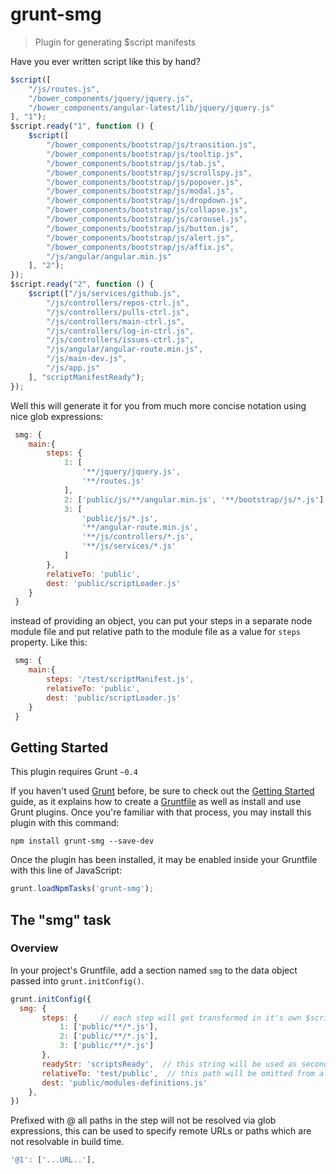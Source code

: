 # grunt-smg

> Plugin for generating $script manifests

Have you ever written script like this by hand?
```js
$script([
    "/js/routes.js",
    "/bower_components/jquery/jquery.js",
    "/bower_components/angular-latest/lib/jquery/jquery.js"
], "1");
$script.ready("1", function () {
    $script([
        "/bower_components/bootstrap/js/transition.js",
        "/bower_components/bootstrap/js/tooltip.js",
        "/bower_components/bootstrap/js/tab.js",
        "/bower_components/bootstrap/js/scrollspy.js",
        "/bower_components/bootstrap/js/popover.js",
        "/bower_components/bootstrap/js/modal.js",
        "/bower_components/bootstrap/js/dropdown.js",
        "/bower_components/bootstrap/js/collapse.js",
        "/bower_components/bootstrap/js/carousel.js",
        "/bower_components/bootstrap/js/button.js",
        "/bower_components/bootstrap/js/alert.js",
        "/bower_components/bootstrap/js/affix.js",
        "/js/angular/angular.min.js"
    ], "2");
});
$script.ready("2", function () {
    $script(["/js/services/github.js",
        "/js/controllers/repos-ctrl.js",
        "/js/controllers/pulls-ctrl.js",
        "/js/controllers/main-ctrl.js",
        "/js/controllers/log-in-ctrl.js",
        "/js/controllers/issues-ctrl.js",
        "/js/angular/angular-route.min.js",
        "/js/main-dev.js",
        "/js/app.js"
    ], "scriptManifestReady");
});
```
Well this will generate it for you from much more concise notation using nice glob expressions:
```js
 smg: {
    main:{
        steps: {
            1: [
                '**/jquery/jquery.js',
                '**/routes.js'
            ],
            2: ['public/js/**/angular.min.js', '**/bootstrap/js/*.js'],
            3: [
                'public/js/*.js',
                '**/angular-route.min.js',
                '**/js/controllers/*.js',
                '**/js/services/*.js'
            ]
        },
        relativeTo: 'public',
        dest: 'public/scriptLoader.js'
    }
 }
```

instead of providing an object, you can put your steps in a separate node module file and put relative path to the module file as a value for ```steps``` property.
Like this:

```js
 smg: {
    main:{
        steps: '/test/scriptManifest.js',
        relativeTo: 'public',
        dest: 'public/scriptLoader.js'
    }
 }
```

## Getting Started
This plugin requires Grunt `~0.4`

If you haven't used [Grunt](http://gruntjs.com/) before, be sure to check out the [Getting Started](http://gruntjs.com/getting-started) guide, as it explains how to create a [Gruntfile](http://gruntjs.com/sample-gruntfile) as well as install and use Grunt plugins. Once you're familiar with that process, you may install this plugin with this command:

```shell
npm install grunt-smg --save-dev
```

Once the plugin has been installed, it may be enabled inside your Gruntfile with this line of JavaScript:

```js
grunt.loadNpmTasks('grunt-smg');
```

## The "smg" task

### Overview
In your project's Gruntfile, add a section named `smg` to the data object passed into `grunt.initConfig()`.

```js
grunt.initConfig({
  smg: {
       steps: {     // each step will get transformed in it's own $script call
           1: ['public/**/*.js'],
           2: ['public/**/*.js'],
           3: ['public/**/*.js']
       },
       readyStr: 'scriptsReady',  // this string will be used as second param for $script call
       relativeTo: 'test/public',  // this path will be omitted from all url paths,
       dest: 'public/modules-definitions.js'
    },
})
```

Prefixed with @ all paths in the step will not be resolved via glob expressions, this can be used to specify remote URLs or paths which are not resolvable in build time.
```js
'@1': ['...URL..'],
```

